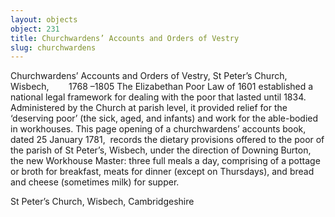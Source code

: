 ```yaml
---
layout: objects
object: 231
title: Churchwardens’ Accounts and Orders of Vestry
slug: churchwardens
---
```

Churchwardens’ Accounts and Orders of Vestry, St Peter’s Church, Wisbech,        1768 –1805  The Elizabethan Poor Law of 1601 established a national legal framework for dealing with the poor that lasted until 1834. Administered by the Church at parish level, it provided relief for the ‘deserving poor’ (the sick, aged, and infants) and work for the able-bodied in workhouses.  This page opening of a churchwardens’  accounts book, dated 25 January 1781,  records the dietary provisions offered to the poor of the parish of St Peter’s, Wisbech, under the direction of Downing Burton, the new Workhouse Master: three full meals a day, comprising of a pottage or broth for breakfast, meats for dinner (except on Thursdays), and bread and cheese (sometimes milk) for supper.

St Peter’s Church, Wisbech, Cambridgeshire
